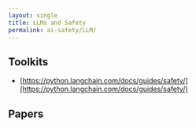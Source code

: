```yaml
---
layout: single
title: LLMs and Safety
permalink: ai-safety/LLM/
---
```


## Toolkits
- [https://python.langchain.com/docs/guides/safety/](https://python.langchain.com/docs/guides/safety/)


## Papers
